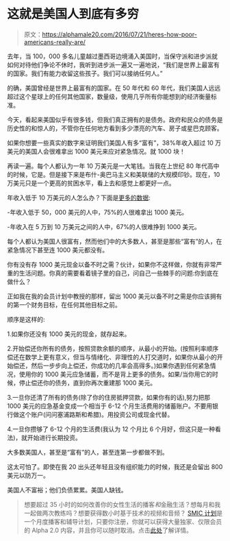 # 这就是美国人到底有多穷

> 原文：<https://alphamale20.com/2016/07/21/heres-how-poor-americans-really-are/>

去年，当 100，000 多名儿童越过墨西哥边境涌入美国时，当保守派和进步派就如何对待他们争论不休时，我听到进步派一遍又一遍地说，“我们是世界上最富有的国家。我们有能力收留这些孩子。我们可以接纳任何人。”

的确，美国曾经是世界上最富有的国家。在 50 年代和 60 年代，我们美国人远远超过这个星球上的任何其他国家，数量级，使用几乎所有你能想到的经济衡量标准。

今天，看起来美国似乎有很多钱，但我们真正拥有的是债务。政府和民众的债务是历史性的和惊人的，不管你在任何地方看到多少漂亮的汽车、房子或星巴克顾客。

如果你想要一些真实的数字来证明我们美国人有多“富有”，38%年收入超过 10 万美元的美国人会很难拿出 1000 美元来应对紧急情况。就 1000 块！

再读一遍。每个人都认为一年 10 万美元是一大笔钱。当我在上世纪 80 年代高中的时候，它是。但是接下来是布什-奥巴马主义和美联储的大规模印钞。现在，10 万美元只是一个更高的贫困水平，看上去和感觉上都更好一点。

年收入低于 10 万美元的人怎么办？下面是[更多的数据](http://www.sltrib.com/home/3910249-155/two-thirds-would-struggle-to-cover-1000):

-年收入低于 50，000 美元的人中，75%的人很难拿出 1000 美元。

-年收入在 5 万到 10 万美元之间的人中，67%的人很难挣到 1000 美元。

每个人都认为美国人很富有，然而他们中的大多数人，甚至是那些“富有”的人，在紧急情况下甚至连 1000 美元都没有。

你有没有存 1000 美元现金以备不时之需？伙计，如果你不这样做，你就有非常严重的生活问题。你真的需要看着镜子里的自己，问自己一些棘手的问题:你到底在做什么？

正如我在我的会员计划中教授的那样，留出 1000 美元以备不时之需是你应该拥有的第一个财务目标，在任何其他目标之前。

顺序是这样的:

1.如果你还没有 1000 美元的现金，就存起来。

2.开始偿还你所有的债务，按照贷款余额的顺序，从最小的开始。(按照利率顺序偿还在数学上更有意义，但当与情绪化、非理性的人打交道时，如果你从最小的开始偿还，然后一步步向上偿还，你成功的几率会高得多。)如果你遇到任何紧急情况，使用你的 1000 美元应急储蓄，而不是背上更多的债务。如果/当你用它的时候，停止偿还你的债务，直到你再次重建那 1000 美元。

3.一旦你还清了所有的债务(除了你的住房抵押贷款，如果你有的话),努力把那 1000 美元的应急基金变成一个相当于 6-12 个月生活费用的储蓄账户。不要用银行做这个账户(问问塞浦路斯和希腊)。用投资公司或现金代替。

4.一旦你攒够了 6-12 个月的生活费(我认为 12 个月比 6 个月好，但这只是一种看法)，就开始进行长期投资。

大多数美国人，甚至是“富有”的人，甚至连第一步都做不到。

这太可怕了。即使在我 20 出头还年轻且没有组织能力的时候，我还是会留出 800 美元以防万一。

美国人不富裕；他们负债累累。美国人缺钱。

> 想要超过 35 小时的如何改善你的女性生活的播客*和*金融生活？想每月和我一起做两次教练吗？想要获得数小时基于技术的视频和音频？ [SMIC 计划](https://alphamale20.kartra.com/page/vIL17)是一个月度播客和辅导计划，只要你注册，你就可以获得大量独家、仅限会员的 Alpha 2.0 内容，并且你可以随时取消。点击[此处](https://alphamale20.kartra.com/page/vIL17)了解详情。
> 
> 